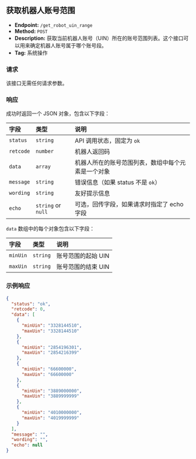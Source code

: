 ## 获取机器人账号范围

*   **Endpoint:** `/get_robot_uin_range`
*   **Method:** `POST`
*   **Description:** 获取当前机器人账号（UIN）所在的账号范围列表。这个接口可以用来确定机器人账号属于哪个账号段。
*   **Tag:** 系统操作

### 请求

该接口无需任何请求参数。

### 响应

成功时返回一个 JSON 对象，包含以下字段：

| 字段    | 类型    | 说明                                     |
| :------ | :------ | :--------------------------------------- |
| `status`  | `string`  | API 调用状态，固定为 `ok`                    |
| `retcode` | `number`  | 机器人返回码                              |
| `data`    | `array`   | 机器人所在的账号范围列表，数组中每个元素是一个对象 |
| `message` | `string`  | 错误信息（如果 status 不是 `ok`）              |
| `wording` | `string`  | 友好提示信息                              |
| `echo`    | `string` or `null` | 可选，回传字段，如果请求时指定了 echo 字段     |

`data` 数组中的每个对象包含以下字段：

| 字段     | 类型    | 说明           |
| :------- | :------ | :------------- |
| `minUin` | `string`  | 账号范围的起始 UIN |
| `maxUin` | `string`  | 账号范围的结束 UIN |

### 示例响应

```json
{
  "status": "ok",
  "retcode": 0,
  "data": [
    {
      "minUin": "3328144510",
      "maxUin": "3328144510"
    },
    {
      "minUin": "2854196301",
      "maxUin": "2854216399"
    },
    {
      "minUin": "66600000",
      "maxUin": "66600000"
    },
    {
      "minUin": "3889000000",
      "maxUin": "3889999999"
    },
    {
      "minUin": "4010000000",
      "maxUin": "4019999999"
    }
  ],
  "message": "",
  "wording": "",
  "echo": null
}
```